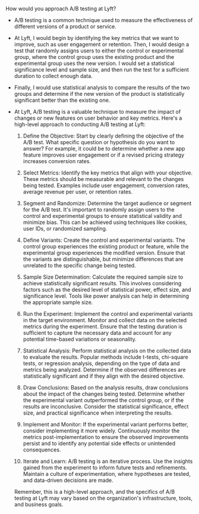 How would you approach A/B testing at Lyft?

- A/B testing is a common technique used to measure the effectiveness of different versions of a product or service. 
- At Lyft, I would begin by identifying the key metrics that we want to improve, such as user engagement or retention. Then, I would design a test that randomly assigns users to either the control or experimental group,       where the control group uses the existing product and the experimental group uses the new version. I would set a statistical significance level and sample size, and then run the test for a sufficient duration to collect     enough data. 
- Finally, I would use statistical analysis to compare the results of the two groups and determine if the new version of the product is statistically significant better than the existing one.
- At Lyft, A/B testing is a valuable technique to measure the impact of changes or new features on user behavior and key metrics. Here's a high-level approach to conducting A/B testing at Lyft:

  1. Define the Objective: Start by clearly defining the objective of the A/B test. What specific question or hypothesis do you want to answer? For example, it could be to determine whether a new app feature improves user engagement or if a revised pricing strategy increases conversion rates.

  2. Select Metrics: Identify the key metrics that align with your objective. These metrics should be measurable and relevant to the changes being tested. Examples include user engagement, conversion rates, average revenue per user, or retention rates.

  3. Segment and Randomize: Determine the target audience or segment for the A/B test. It's important to randomly assign users to the control and experimental groups to ensure statistical validity and minimize bias. This can be achieved using techniques like cookies, user IDs, or randomized sampling.

  4. Define Variants: Create the control and experimental variants. The control group experiences the existing product or feature, while the experimental group experiences the modified version. Ensure that the variants are distinguishable, but minimize differences that are unrelated to the specific change being tested.

  5. Sample Size Determination: Calculate the required sample size to achieve statistically significant results. This involves considering factors such as the desired level of statistical power, effect size, and significance level. Tools like power analysis can help in determining the appropriate sample size.

  6. Run the Experiment: Implement the control and experimental variants in the target environment. Monitor and collect data on the selected metrics during the experiment. Ensure that the testing duration is sufficient to capture the necessary data and account for any potential time-based variations or seasonality.

  7. Statistical Analysis: Perform statistical analysis on the collected data to evaluate the results. Popular methods include t-tests, chi-square tests, or regression analysis, depending on the type of data and metrics being analyzed. Determine if the observed differences are statistically significant and if they align with the desired objective.

  8. Draw Conclusions: Based on the analysis results, draw conclusions about the impact of the changes being tested. Determine whether the experimental variant outperformed the control group, or if the results are inconclusive. Consider the statistical significance, effect size, and practical significance when interpreting the results.

  9. Implement and Monitor: If the experimental variant performs better, consider implementing it more widely. Continuously monitor the metrics post-implementation to ensure the observed improvements persist and to identify any potential side effects or unintended consequences.

  10. Iterate and Learn: A/B testing is an iterative process. Use the insights gained from the experiment to inform future tests and refinements. Maintain a culture of experimentation, where hypotheses are tested, and data-driven decisions are made.

  Remember, this is a high-level approach, and the specifics of A/B testing at Lyft may vary based on the organization's infrastructure, tools, and business goals.
